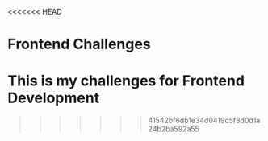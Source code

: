 <<<<<<< HEAD
# Frontend Challenges

This is my challenges for Frontend Development
=======

>>>>>>> 41542bf6db1e34d0419d5f8d0d1a24b2ba592a55
